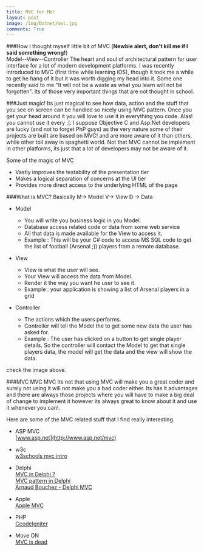 ```yaml
---
title: MVC for Me!
layout: post
image: /img/Dotnet/mvc.jpg
comments: True
---
```


###How I thought myself little bit of MVC
(**Newbie alert, don't kill me if I said something wrong!**) <br/>
Model--View--Controller
The heart and soul of architectural pattern for user interface for a lot of modern development platforms. I was recently introduced to MVC (first time while learning iOS), though it took me a while to get he hang of it but it was worth digging my head into it.
Some one recently said to me "It will not be a waste as what you learn will not be forgotten". Its of those very important things that are not thought in school.

###Just magic!
Its just magical to see how data, action and the stuff that you see on screen can be handled so nicely using MVC pattern. Once you get your head around it
you will love to use it in everything you code. Alas! you cannot use it every ;(. I suppose Objective C and Asp.Net developers are lucky (and not to forget PhP guys) as the very nature some of their projects are built are based on MVC! and are more aware of it than others. while other toil away in spaghetti world.
Not that MVC cannot be implement in other platforms, its just that a lot of developers may not be aware of it.

Some of the magic of MVC

  * Vastly improves the testability of the presentation tier
  * Makes a logical separation of concerns at the UI tier
  * Provides more direct access to the underlying HTML of the page

###What is MVC?
Basically M-> Model V-> View D -> Data
  * Model
     * You will write you business logic in you Model.
     * Database access related code or data from some web service
     * All that data is made available for the View to access it.
  	 * Example : This will be your C# code to access MS SQL code to get the list of football (Arsenal ;)) players from a remote database.
  * View
  	 * View is what the user will see.
  	 * Your View will access the data from Model.
  	 * Render it the way you want he user to see it.
  	 * Example : your application is showing a list of Arsenal players in a grid

  * Controller
  	 * The actions which the users performs.
  	 * Controller will tell the Model the to get some new data the user has asked for.
  	 * Example : The user has clicked on a button to get single player details. So the controller will contact the Model to get that single players data,
  	   the model will get the data and the view will show the data.

  check the image above.

###MVC MVC MVC
Its not that using MVC will make you a great coder and surely not using it will not make you a bad coder either. Its has it advantages and there are always those projects where you will have to make a big deal of change to implement it however its always great to know about it and use it whenever you can!.

Here are some of the MVC related stuff that I find really interesting.

   * ASP MVC 
   		<br/> [www.asp.net](http://www.asp.net/mvc)
   * w3c
   		<br/> [w3schools mvc intro](http://www.w3schools.com/aspnet/mvc_intro.asp)
   * Delphi 
   		<br/>[MVC in Delphi ?](http://programmers.stackexchange.com/questions/252028/best-practices-for-implementing-mvvm-and-mvc-in-delphi-pascal)
   		<br/>[MVC pattern in Delphi](http://stackoverflow.com/questions/6873469/delphi-7-trying-to-understand-the-mvc-pattern)
   		<br/>[Arnaud Bouchez - Delphi MVC](http://www.slideshare.net/ArnaudBouchez1/architecture-delphi-from-rad-to-mvc)
   * Apple 
   		<br/>[Apple MVC](https://developer.apple.com/library/mac/documentation/General/Conceptual/CocoaEncyclopedia/Model-View-Controller/Model-View-Controller.html)
   * PHP
   		<br/>[CcodeIgniter](http://www.codeigniter.com/)

   * Move ON
   		<br/>[MVC is dead](https://cirw.in/blog/time-to-move-on)		